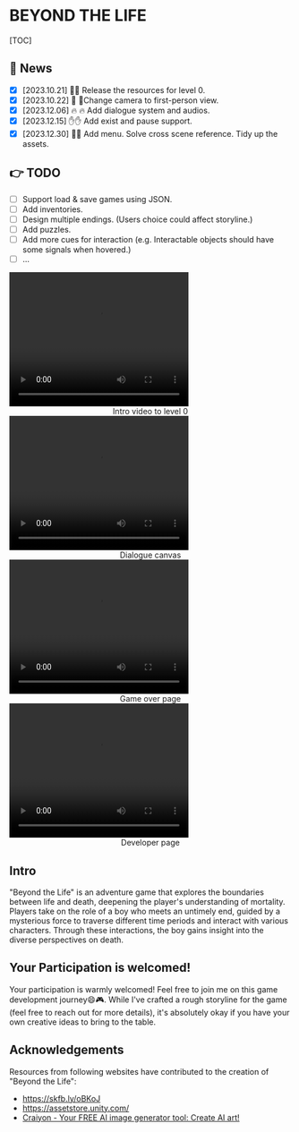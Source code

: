 # BEYOND THE LIFE

[TOC]

## 🎉 News 

- [x] [2023.10.21] 🚀🚀 Release the resources for level 0.
- [x] [2023.10.22] 🔨 🧩Change camera to first-person view.
- [x] [2023.12.06] :fire: :fire: Add dialogue system and audios.
- [x] [2023.12.15] :hand::hand: Add exist and pause support.
- [x] [2023.12.30] :raised_hands::raised_hands: Add menu. Solve cross scene reference. Tidy up the assets.

## 👉 TODO 
- [ ] Support load & save games using JSON.
- [ ] Add inventories.
- [ ] Design multiple endings. (Users choice could affect storyline.) 
- [ ] Add puzzles.
- [ ] Add more cues for interaction (e.g. Interactable objects should have some signals when hovered.)
- [ ] ...

<video width="320" height="240" controls>
<source src="README.assets/game_trailor.mp4" type="video/mp4" title="dialogue">
</video>
<center>Intro video to level 0</center>

<video width="320" height="240" controls>
<source src="README.assets/game_diag.mp4" type="video/mp4" title="dialogue">
</video>

<center>Dialogue canvas</center>

<video width="320" height="240" controls>
<source src="README.assets/game_caught.mp4" type="video/mp4">
</video>
<center>Game over page</center>

<video width="320" height="240" controls>
<source src="README.assets/game_move.mp4" type="video/mp4">
</video>
<center>Developer page</center>

## Intro

"Beyond the Life" is an adventure game that explores the boundaries between life and death, deepening the player's understanding of mortality. Players take on the role of a boy who meets an untimely end, guided by a mysterious force to traverse different time periods and interact with various characters. Through these interactions, the boy gains insight into the diverse perspectives on death.

## Your Participation is welcomed!

Your participation is warmly welcomed! Feel free to join me on this game development journey😄🎮. While I've crafted a rough storyline for the game (feel free to reach out for more details), it's absolutely okay if you have your own creative ideas to bring to the table.

## Acknowledgements

Resources from following websites have contributed to the creation of "Beyond the Life":

- https://skfb.ly/oBKoJ
- https://assetstore.unity.com/
- [Craiyon - Your FREE AI image generator tool: Create AI art!](https://www.craiyon.com/)